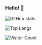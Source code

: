 ### Hello! 🦄


![GitHub stats](https://github-readme-stats.vercel.app/api?username=bartleby&show_icons=true&theme=cobalt)

![Top Langs](https://github-readme-stats.vercel.app/api/top-langs/?username=bartleby&layout=compact&theme=cobalt)

<img alt="Visitor Count" src="https://visitor-badge.glitch.me/badge?page_id=bartleby.bartleby">

